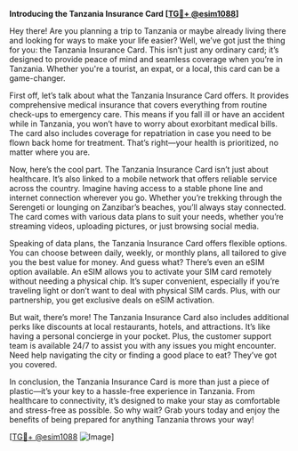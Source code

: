 **Introducing the Tanzania Insurance Card [[TG💪+ @esim1088](https://t.me/s/esim1088)]**

Hey there! Are you planning a trip to Tanzania or maybe already living there and looking for ways to make your life easier? Well, we’ve got just the thing for you: the Tanzania Insurance Card. This isn’t just any ordinary card; it’s designed to provide peace of mind and seamless coverage when you’re in Tanzania. Whether you're a tourist, an expat, or a local, this card can be a game-changer.

First off, let’s talk about what the Tanzania Insurance Card offers. It provides comprehensive medical insurance that covers everything from routine check-ups to emergency care. This means if you fall ill or have an accident while in Tanzania, you won’t have to worry about exorbitant medical bills. The card also includes coverage for repatriation in case you need to be flown back home for treatment. That’s right—your health is prioritized, no matter where you are.

Now, here’s the cool part. The Tanzania Insurance Card isn’t just about healthcare. It’s also linked to a mobile network that offers reliable service across the country. Imagine having access to a stable phone line and internet connection wherever you go. Whether you’re trekking through the Serengeti or lounging on Zanzibar’s beaches, you’ll always stay connected. The card comes with various data plans to suit your needs, whether you’re streaming videos, uploading pictures, or just browsing social media.

Speaking of data plans, the Tanzania Insurance Card offers flexible options. You can choose between daily, weekly, or monthly plans, all tailored to give you the best value for money. And guess what? There’s even an eSIM option available. An eSIM allows you to activate your SIM card remotely without needing a physical chip. It’s super convenient, especially if you’re traveling light or don’t want to deal with physical SIM cards. Plus, with our partnership, you get exclusive deals on eSIM activation.

But wait, there’s more! The Tanzania Insurance Card also includes additional perks like discounts at local restaurants, hotels, and attractions. It’s like having a personal concierge in your pocket. Plus, the customer support team is available 24/7 to assist you with any issues you might encounter. Need help navigating the city or finding a good place to eat? They’ve got you covered.

In conclusion, the Tanzania Insurance Card is more than just a piece of plastic—it’s your key to a hassle-free experience in Tanzania. From healthcare to connectivity, it’s designed to make your stay as comfortable and stress-free as possible. So why wait? Grab yours today and enjoy the benefits of being prepared for anything Tanzania throws your way!

[[TG💪+ @esim1088](https://t.me/s/esim1088) ![Image](https://i.postimg.cc/Y0z9fWf4/image.png)]